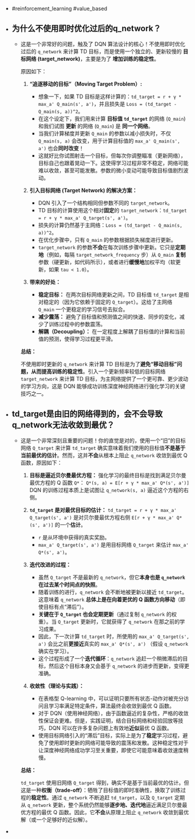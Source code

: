- #reinforcement_learning #value_based
- ## 为什么不使用即时优化过后的q_network？
	- 这是一个非常好的问题，触及了 DQN 算法设计的核心！不使用即时优化过后的 `q_network` 来计算 TD 目标，而是使用一个独立的、更新较慢的 **目标网络 (target_network)**，主要是为了 **增加训练的稳定性**。
	  
	  原因如下：
	  
	  1.  **“追逐移动的目标”（Moving Target Problem）:**
	      *   想象一下，如果 TD 目标是这样计算的：`td_target = r + γ * max_a' Q_main(s', a')`，并且损失是 `Loss = (td_target - Q_main(s, a))^2`。
	      *   在这个设定下，我们用来计算 **目标值 `td_target`** 的网络 (`Q_main`) 和我们试图 **更新** 的网络 (`Q_main`) 是 **同一个网络**。
	      *   当我们计算梯度并更新 `Q_main` 的参数以减小损失时，不仅 `Q_main(s, a)` 会改变，用于计算目标值的 `max_a' Q_main(s', a')` 也会**同时改变**！
	      *   这就好比你试图射击一个目标，但每次你调整瞄准（更新网络），目标自己也跟着晃动一下。这使得学习过程非常不稳定，网络可能难以收敛，甚至可能发散。参数的微小变动可能导致目标值剧烈波动。
	  
	  2.  **引入目标网络 (Target Network) 的解决方案：**
	      *   DQN 引入了一个结构相同但参数不同的 `target_network`。
	      *   TD 目标的计算使用这个相对**固定**的 `target_network`：`td_target = r + γ * max_a' Q_target(s', a')`。
	      *   损失的计算仍然基于主网络：`Loss = (td_target - Q_main(s, a))^2`。
	      *   在优化步骤中，只有 `Q_main` 的参数根据损失梯度进行更新。
	      *   `target_network` 的参数**不会**在每次训练步骤中更新。它只是**定期地**（例如，每隔 `target_network_frequency` 步）从 `Q_main` **复制**参数（硬更新，如代码所示），或者进行**缓慢地**加权平均（软更新，如果 `tau < 1.0`）。
	  
	  3.  **带来的好处：**
	      *   **稳定目标：** 在两次目标网络更新之间，TD 目标值 `td_target` 是相对稳定的（因为它依赖于固定的 `Q_target`）。这给了主网络 `Q_main` 一个更稳定的学习信号去拟合。
	      *   **减少震荡：** 避免了目标值和预测值之间的快速、同步的变化，减少了训练过程中的参数震荡。
	      *   **解耦（Decoupling）：** 在一定程度上解耦了目标值的计算和当前值的预测，使得学习过程更平滑。
	  
	  **总结：**
	  
	  不使用即时更新的 `q_network` 来计算 TD 目标是为了**避免“移动目标”问题，从而提高训练的稳定性**。引入一个更新频率较低的目标网络 `target_network` 来计算 TD 目标，为主网络提供了一个更可靠、更少波动的学习方向，这是 DQN 能够成功训练深度神经网络进行强化学习的关键技巧之一。
- ## td_target是由旧的网络得到的，会不会导致q_network无法收敛到最优？
	- 这是一个非常深刻且重要的问题！你的直觉是对的，使用一个“旧”的目标网络 `Q_target` 来计算 `td_target` 确实意味着我们使用的目标值**不是基于当前最优的估计**。然而，这并**不会**从根本上阻止 `q_network` 收敛到最优 Q 函数，原因如下：
	  
	  1.  **目标是逼近贝尔曼最优方程：** 强化学习的最终目标是找到满足贝尔曼最优方程的 Q 函数 `Q*`：
	      `Q*(s, a) = E[r + γ * max_a' Q*(s', a')]`
	      DQN 的训练过程本质上是试图让 `q_network(s, a)` 逼近这个方程的右侧。
	  
	  2.  **`td_target` 是对最优目标的估计：** `td_target = r + γ * max_a' Q_target(s', a')` 是对贝尔曼最优方程右侧 `E[r + γ * max_a' Q*(s', a')]` 的一个**估计**。
	      *   `r` 是从环境中获得的真实奖励。
	      *   `max_a' Q_target(s', a')` 是用目标网络 `Q_target` 来估计 `max_a' Q*(s', a')`。
	  
	  3.  **迭代改进的过程：**
	      *   虽然 `Q_target` 不是最新的 `q_network`，但它**本身也是 `q_network` 在过去某个时间点的快照**。
	      *   随着训练的进行，`q_network` 会不断地被更新以接近 `td_target`。这意味着 `q_network` **总体上是在向着更优的 Q 函数方向移动**（即使目标有点“滞后”）。
	      *   **关键在于 `Q_target` 也会定期更新**（通过复制 `q_network` 的权重）。当 `Q_target` 更新时，它就获得了 `q_network` 在那之前的学习成果。
	      *   因此，下一次计算 `td_target` 时，所使用的 `max_a' Q_target(s', a')` 会比之前**更接近**真实的 `max_a' Q*(s', a')` （假设 `q_network` 确实在学习）。
	      *   这个过程形成了一个**迭代循环**：`q_network` 追赶一个稍微滞后的目标，然后这个目标本身又会基于 `q_network` 的进步而更新，变得更准确。
	  
	  4.  **收敛性（理论与实践）：**
	      *   在表格型 Q-learning 中，可以证明只要所有状态-动作对被充分访问且学习率满足特定条件，算法最终会收敛到最优 Q 函数。
	      *   对于 DQN（使用神经网络），由于函数逼近的复杂性，严格的收敛性保证会更难。但是，实践证明，结合目标网络和经验回放等技巧，DQN 可以在许多复杂问题上有效地**近似**最优 Q 函数。
	      *   使用目标网络引入的“滞后”目标，实际上是为了**稳定**学习过程，避免了使用即时更新的网络可能导致的震荡和发散。这种稳定性对于让深度神经网络成功学习至关重要，即使它可能意味着收敛速度稍慢。
	  
	  **总结：**
	  
	  `td_target` 使用旧网络 `Q_target` 得到，确实不是基于当前最优的估计。但这是一种**权衡（trade-off）**：牺牲了目标值的即时准确性，换取了训练过程的**稳定性**。通过 `q_network` 不断追赶 `td_target`，以及 `Q_target` 定期从 `q_network` 更新，整个系统仍然能够**逐步地、迭代地**逼近满足贝尔曼最优方程的最优 Q 函数。因此，它**不会**从原理上阻止 `q_network` 收敛到最优解（或一个足够好的近似解）。
-